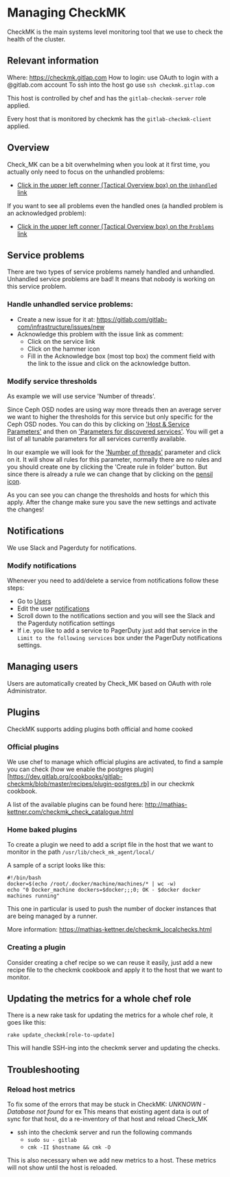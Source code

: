 # Managing CheckMK

CheckMK is the main systems level monitoring tool that we use to check the health of the cluster.

## Relevant information

Where: https://checkmk.gitlap.com
How to login: use OAuth to login with a @gitlab.com account
To ssh into the host go use `ssh checkmk.gitlap.com`

This host is controlled by chef and has the `gitlab-checkmk-server` role applied.

Every host that is monitored by checkmk has the `gitlab-checkmk-client` applied.


## Overview

Check_MK can be a bit overwhelming when you look at it first time, you actually only need to focus on the unhandled problems:
- [Click in the upper left conner (Tactical Overview box) on the `Unhandled` link](https://checkmk.gitlap.com/gitlab/check_mk/index.py?start_url=%2Fgitlab%2Fcheck_mk%2Fview.py%3Fview_name%3Dsvcproblems%26is_service_acknowledged%3D0)

If you want to see all problems even the handled ones (a handled problem is an acknowledged problem):
- [Click in the upper left conner (Tactical Overview box) on the `Problems` link](https://checkmk.gitlap.com/gitlab/check_mk/index.py?start_url=%2Fgitlab%2Fcheck_mk%2Fview.py%3Fview_name%3Dsvcproblems)

## Service problems

There are two types of service problems namely handled and unhandled.
Unhandled service problems are bad! It means that nobody is working on this service problem.

### Handle unhandled service problems:
- Create a new issue for it at: https://gitlab.com/gitlab-com/infrastructure/issues/new
- Acknowledge this problem with the issue link as comment:
    - Click on the service link
    - Click on the hammer icon
    - Fill in the Acknowledge box (most top box) the comment field with the link to the issue and click on the acknowledge button.

### Modify service thresholds

As example we will use service 'Number of threads'.

Since Ceph OSD nodes are using way more threads then an average server we want to higher the thresholds for this service but only specific for the Ceph OSD nodes.
You can do this by clicking on ['Host & Service Parameters'](https://checkmk.gitlap.com/gitlab/check_mk/wato.py?mode=ruleeditor) and then on ['Parameters for discovered services'](https://checkmk.gitlap.com/gitlab/check_mk/wato.py?mode=rulesets&group=checkparams&host=&local=&folder=).
You will get a list of all tunable parameters for all services currently available.

In our example we will look for the ['Number of threads'](https://checkmk.gitlap.com/gitlab/check_mk/wato.py?mode=edit_ruleset&varname=checkgroup_parameters%3Athreads&folder=) parameter and click on it. It will show all rules for this parameter, normally there are no rules and you should create one by clicking the 'Create rule in folder' button.
But since there is already a rule we can change that by clicking on the [pensil icon](https://checkmk.gitlap.com/gitlab/check_mk/wato.py?mode=edit_rule&varname=checkgroup_parameters%3Athreads&rulenr=0&host=&item=e30%3D&rule_folder=&folder=).

As you can see you can change the thresholds and hosts for which this apply. After the change make sure you save the new settings and activate the changes!

## Notifications

We use Slack and Pagerduty for notifications.

### Modify notifications

Whenever you need to add/delete a service from notifications follow these steps:
- Go to [Users](https://checkmk.gitlap.com/gitlab/check_mk/wato.py?mode=users)
- Edit the user [notifications](https://checkmk.gitlap.com/gitlab/check_mk/index.py?start_url=%2Fgitlab%2Fcheck_mk%2Fwato.py%3Fmode%3Dedit_user%26edit%3Dnotifications%26folder%3D)
- Scroll down to the notifications section and you will see the Slack and the Pagerduty notification settings
- If i.e. you like to add a service to PagerDuty just add that service in the `Limit to the following services` box under the PagerDuty notifications settings.

## Managing users

Users are automatically created by Check_MK based on OAuth with role Administrator.

## Plugins

CheckMK supports adding plugins both official and home cooked

### Official plugins

We use chef to manage which official plugins are activated, to find a sample you can check
(how we enable the postgres plugin)[https://dev.gitlab.org/cookbooks/gitlab-checkmk/blob/master/recipes/plugin-postgres.rb]
in our checkmk cookbook.

A list of the available plugins can be found here: http://mathias-kettner.com/checkmk_check_catalogue.html


### Home baked plugins

To create a plugin we need to add a script file in the host that we want to monitor in the path `/usr/lib/check_mk_agent/local/`

A sample of a script looks like this:

```
#!/bin/bash
docker=$(echo /root/.docker/machine/machines/* | wc -w)
echo "0 Docker_machine dockers=$docker;;;0; OK - $docker docker machines running"
```

This one in particular is used to push the number of docker instances that are being managed by a runner.

More information: https://mathias-kettner.de/checkmk_localchecks.html

### Creating a plugin

Consider creating a chef recipe so we can reuse it easily, just add a new recipe file to the checkmk cookbook and apply it
to the host that we want to monitor.

## Updating the metrics for a whole chef role

There is a new rake task for updating the metrics for a whole chef role, it goes like this:

```
rake update_checkmk[role-to-update]
```

This will handle SSH-ing into the checkmk server and updating the checks.

## Troubleshooting

### Reload host metrics

To fix some of the errors that may be stuck in CheckMK: _UNKNOWN - Database not found_ for ex
This means that existing agent data is out of sync for that host, do a re-inventory of that host and reload Check_MK

* ssh into the checkmk server and run the following commands
  * `sudo su - gitlab`
  * `cmk -II $hostname && cmk -O`

This is also necessary when we add new metrics to a host. These metrics will not show until the
host is reloaded.
